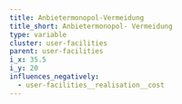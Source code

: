 ```yaml
---
title: Anbietermonopol-Vermeidung
title_short: Anbietermonopol- Vermeidung
type: variable
cluster: user-facilities
parent: user-facilities
i_x: 35.5
i_y: 20
influences_negatively:
  - user-facilities__realisation__cost
---
```

